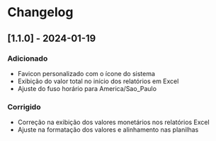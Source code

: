 # Changelog

## [1.1.0] - 2024-01-19

### Adicionado
- Favicon personalizado com o ícone do sistema
- Exibição do valor total no início dos relatórios em Excel
- Ajuste do fuso horário para America/Sao_Paulo

### Corrigido
- Correção na exibição dos valores monetários nos relatórios Excel
- Ajuste na formatação dos valores e alinhamento nas planilhas 